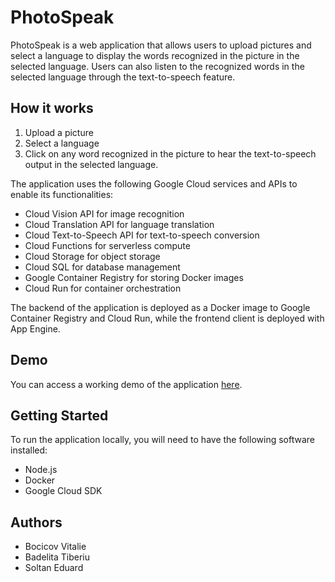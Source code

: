 <div class="markdown prose w-full break-words dark:prose-invert light">
<h1>PhotoSpeak</h1>
<p>PhotoSpeak is a web application that allows users to upload pictures and select a language
to display the words recognized in the picture in the selected language.
Users can also listen to the recognized words in the selected language through the text-to-speech feature.</p>

<h2>How it works</h2>
<ol>
<li>Upload a picture</li>
<li>Select a language</li>
<li>Click on any word recognized in the picture to hear the text-to-speech output in the selected language.</li>
</ol>
<p>The application uses the following Google Cloud services and APIs to enable its functionalities:
</p>
<ul>
<li>Cloud Vision API for image recognition</li>
<li>Cloud Translation API for language translation</li>
<li>Cloud Text-to-Speech API for text-to-speech conversion</li>
<li>Cloud Functions for serverless compute</li>
<li>Cloud Storage for object storage</li><li>Cloud SQL for database management</li>
<li>Google Container Registry for storing Docker images</li>
<li>Cloud Run for container orchestration</li>
</ul>
<p>The backend of the application is deployed as a Docker image to Google Container Registry and Cloud Run, while
the frontend client is deployed with App Engine.</p>
<h2>Demo</h2>
<p>You can access a working demo of the application <a href="https://edik-317621.uc.r.appspot.com/" target="_new">here</a>.</p>

<h2>Getting Started</h2>
<p>To run the application locally, you will need to have the following software installed:</p>
<ul><li>Node.js</li>
<li>Docker</li><li>Google Cloud SDK</li>
</ul>
<h2> Authors </h2>
<ul>
<li>Bocicov Vitalie</li>
<li>Badelita Tiberiu</li>
<li>Soltan Eduard</li>
</ul>
</div>
